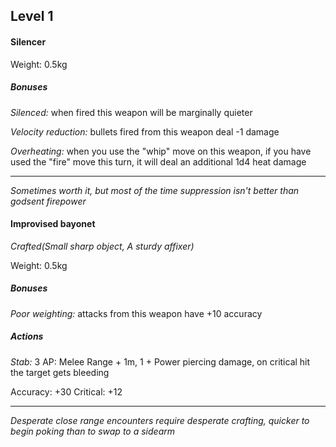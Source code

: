 ## Level 1

#### Silencer

Weight: 0.5kg

##### Bonuses

*Silenced:* when fired this weapon will be marginally quieter

*Velocity reduction:* bullets fired from this weapon deal -1 damage

*Overheating:* when you use the "whip" move on this weapon, if you have used the "fire" move this turn, it will deal an additional 1d4 heat damage

---
*Sometimes worth it, but most of the time suppression isn't better than godsent firepower*

#### Improvised bayonet
*Crafted(Small sharp object, A sturdy affixer)*

Weight: 0.5kg

##### Bonuses

*Poor weighting:* attacks from this weapon have +10 accuracy

##### Actions


*Stab:* 3 AP: Melee Range + 1m, 1 + Power piercing damage, on critical hit the target gets bleeding

Accuracy: +30
Critical: +12

---
*Desperate close range encounters require desperate crafting, quicker to begin poking than to swap to a sidearm*